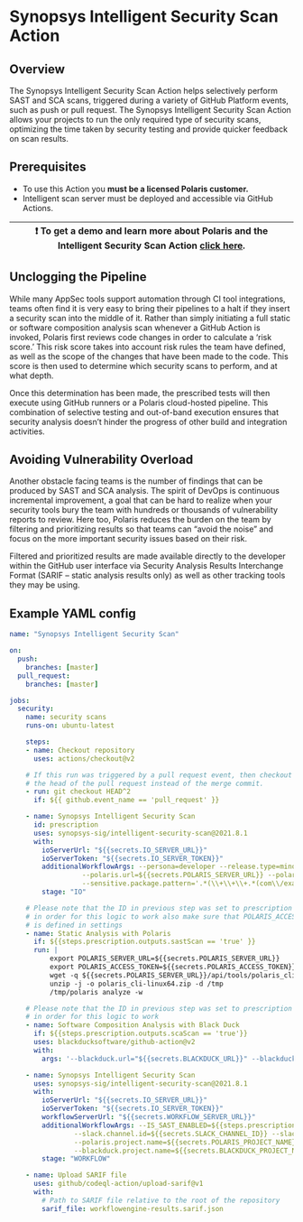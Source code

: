 # Synopsys Intelligent Security Scan Action

## Overview

The Synopsys Intelligent Security Scan Action helps selectively perform SAST and SCA scans, triggered during a variety of GitHub Platform events, such as push or pull request. The Synopsys Intelligent Security Scan Action allows your projects to run the only required type of security scans, optimizing the time taken by security testing and provide quicker feedback on scan results.

## Prerequisites

* To use this Action you **must be a licensed Polaris customer.**
* Intelligent scan server must be deployed and accessible via GitHub Actions.

| :exclamation: To get a demo and learn more about Polaris and the Intelligent Security Scan Action [click here](https://www.synopsys.com/software-integrity/polaris/demo-github.html).|
|------------------------------------------|

## Unclogging the Pipeline

While many AppSec tools support automation through CI tool integrations, teams often find it is very easy to bring their pipelines to a halt if they insert a security scan into the middle of it.  Rather than simply initiating a full static or software composition analysis scan whenever a GitHub Action is invoked, Polaris first reviews code changes in order to calculate a ‘risk score.’ This risk score takes into account risk rules the team have defined, as well as the scope of the changes that have been made to the code. This score is then used to determine which security scans to perform, and at what depth.

Once this determination has been made, the prescribed tests will then execute using GitHub runners or a Polaris cloud-hosted pipeline. This combination of selective testing and out-of-band execution ensures that security analysis doesn’t hinder the progress of other build and integration activities.

## Avoiding Vulnerability Overload

Another obstacle facing teams is the number of findings that can be produced by SAST and SCA analysis.  The spirit of DevOps is continuous incremental improvement, a goal that can be hard to realize when your security tools bury the team with hundreds or thousands of vulnerability reports to review.  Here too, Polaris reduces the burden on the team by filtering and prioritizing results so that teams can “avoid the noise” and focus on the more important security issues based on their risk.

Filtered and prioritized results are made available directly to the developer within the GitHub user interface via Security Analysis Results Interchange Format (SARIF – static analysis results only) as well as other tracking tools they may be using.

## Example YAML config

```yaml
name: "Synopsys Intelligent Security Scan"

on:
  push:
    branches: [master]
  pull_request:
    branches: [master]

jobs:
  security:
    name: security scans
    runs-on: ubuntu-latest

    steps:
    - name: Checkout repository
      uses: actions/checkout@v2

    # If this run was triggered by a pull request event, then checkout
    # the head of the pull request instead of the merge commit.
    - run: git checkout HEAD^2
      if: ${{ github.event_name == 'pull_request' }}

    - name: Synopsys Intelligent Security Scan
      id: prescription
      uses: synopsys-sig/intelligent-security-scan@2021.8.1
      with:
        ioServerUrl: "${{secrets.IO_SERVER_URL}}"
        ioServerToken: "${{secrets.IO_SERVER_TOKEN}}"
        additionalWorkflowArgs: --persona=developer --release.type=minor --sast.rescan.threshold=5 --sca.rescan.threshold=5 
                  --polaris.url=${{secrets.POLARIS_SERVER_URL}} --polaris.token=${{secrets.POLARIS_ACCESS_TOKEN}} 
                  --sensitive.package.pattern='.*(\\+\\+\\+.*(com\\/example\\/app)).*'
        stage: "IO"

    # Please note that the ID in previous step was set to prescription
    # in order for this logic to work also make sure that POLARIS_ACCESS_TOKEN
    # is defined in settings
    - name: Static Analysis with Polaris
      if: ${{steps.prescription.outputs.sastScan == 'true' }}
      run: |
          export POLARIS_SERVER_URL=${{secrets.POLARIS_SERVER_URL}}
          export POLARIS_ACCESS_TOKEN=${{secrets.POLARIS_ACCESS_TOKEN}}
          wget -q ${{secrets.POLARIS_SERVER_URL}}/api/tools/polaris_cli-linux64.zip
          unzip -j -o polaris_cli-linux64.zip -d /tmp
          /tmp/polaris analyze -w

    # Please note that the ID in previous step was set to prescription
    # in order for this logic to work
    - name: Software Composition Analysis with Black Duck
      if: ${{steps.prescription.outputs.scaScan == 'true'}}
      uses: blackducksoftware/github-action@v2
      with:
        args: '--blackduck.url="${{secrets.BLACKDUCK_URL}}" --blackduck.api.token="${{secrets.BLACKDUCK_API_TOKEN}}" --detect.tools="DETECTOR"'

    - name: Synopsys Intelligent Security Scan
      uses: synopsys-sig/intelligent-security-scan@2021.8.1
      with:
        ioServerUrl: "${{secrets.IO_SERVER_URL}}"
        ioServerToken: "${{secrets.IO_SERVER_TOKEN}}"
        workflowServerUrl: "${{secrets.WORKFLOW_SERVER_URL}}"
        additionalWorkflowArgs: --IS_SAST_ENABLED=${{steps.prescription.outputs.sastScan}} --IS_SCA_ENABLED=${{steps.prescription.outputs.scaScan}}
                --slack.channel.id=${{secrets.SLACK_CHANNEL_ID}} --slack.token=${{secrets.SLACK_TOKEN}} 
                --polaris.project.name=${{secrets.POLARIS_PROJECT_NAME}} --polaris.url=${{secrets.POLARIS_SERVER_URL}} --polaris.token=${{secrets.POLARIS_ACCESS_TOKEN}} 
                --blackduck.project.name=${{secrets.BLACKDUCK_PROJECT_NAME}} --blackduck.url=${{secrets.BLACKDUCK_URL}} --blackduck.api.token=${{secrets.BLACKDUCK_TOKEN}}
        stage: "WORKFLOW"

    - name: Upload SARIF file
      uses: github/codeql-action/upload-sarif@v1
      with:
        # Path to SARIF file relative to the root of the repository
        sarif_file: workflowengine-results.sarif.json
```
